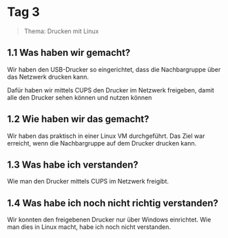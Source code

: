 # Tag 3

> Thema: Drucken mit Linux

## 1.1 Was haben wir gemacht?

Wir haben den USB-Drucker so eingerichtet, dass die Nachbargruppe über das Netzwerk drucken kann.

Dafür haben wir mittels CUPS den Drucker im Netzwerk freigeben, damit alle den Drucker sehen können und nutzen können

## 1.2 Wie haben wir das gemacht?

Wir haben das praktisch in einer Linux VM durchgeführt. Das Ziel war erreicht, wenn die Nachbargruppe auf dem Drucker drucken kann.

## 1.3 Was habe ich verstanden?

Wie man den Drucker mittels CUPS im Netzwerk freigibt.

## 1.4 Was habe ich noch nicht richtig verstanden?

Wir konnten den freigebenen Drucker nur über Windows einrichtet. Wie man dies in Linux macht, habe ich noch nicht verstanden.